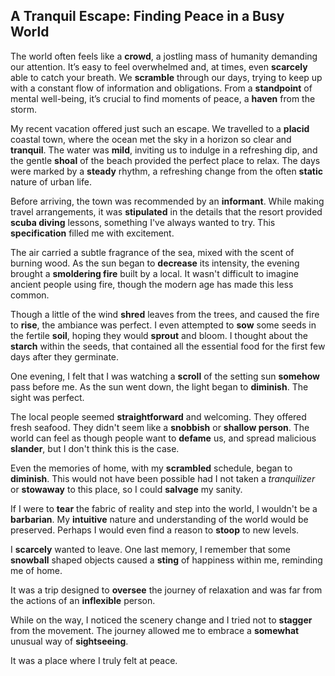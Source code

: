 ## A Tranquil Escape: Finding Peace in a Busy World

The world often feels like a **crowd**, a jostling mass of humanity demanding our attention. It’s easy to feel overwhelmed and, at times, even **scarcely** able to catch your breath. We **scramble** through our days, trying to keep up with a constant flow of information and obligations. From a **standpoint** of mental well-being, it’s crucial to find moments of peace, a **haven** from the storm.

My recent vacation offered just such an escape. We travelled to a **placid** coastal town, where the ocean met the sky in a horizon so clear and **tranquil**. The water was **mild**, inviting us to indulge in a refreshing dip, and the gentle **shoal** of the beach provided the perfect place to relax. The days were marked by a **steady** rhythm, a refreshing change from the often **static** nature of urban life.

Before arriving, the town was recommended by an **informant**. While making travel arrangements, it was **stipulated** in the details that the resort provided **scuba diving** lessons, something I've always wanted to try. This **specification** filled me with excitement. 

The air carried a subtle fragrance of the sea, mixed with the scent of burning wood. As the sun began to **decrease** its intensity, the evening brought a **smoldering fire** built by a local. It wasn't difficult to imagine ancient people using fire, though the modern age has made this less common. 

Though a little of the wind **shred** leaves from the trees, and caused the fire to **rise**, the ambiance was perfect. I even attempted to **sow** some seeds in the fertile **soil**, hoping they would **sprout** and bloom. I thought about the **starch** within the seeds, that contained all the essential food for the first few days after they germinate.

One evening, I felt that I was watching a **scroll** of the setting sun **somehow** pass before me. As the sun went down, the light began to **diminish**. The sight was perfect.

The local people seemed **straightforward** and welcoming. They offered fresh seafood. They didn't seem like a **snobbish** or **shallow person**. The world can feel as though people want to **defame** us, and spread malicious **slander**, but I don't think this is the case.

Even the memories of home, with my **scrambled** schedule, began to **diminish**. This would not have been possible had I not taken a *tranquilizer* or **stowaway** to this place, so I could **salvage** my sanity. 

If I were to **tear** the fabric of reality and step into the world, I wouldn't be a **barbarian**. My **intuitive** nature and understanding of the world would be preserved. Perhaps I would even find a reason to **stoop** to new levels.

I **scarcely** wanted to leave. One last memory, I remember that some **snowball** shaped objects caused a **sting** of happiness within me, reminding me of home.

It was a trip designed to **oversee** the journey of relaxation and was far from the actions of an **inflexible** person.

While on the way, I noticed the scenery change and I tried not to **stagger** from the movement. The journey allowed me to embrace a **somewhat** unusual way of **sightseeing**.

It was a place where I truly felt at peace.
